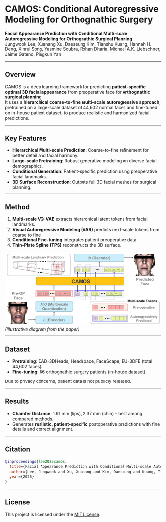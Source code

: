 # CAMOS: Conditional Autoregressive Modeling for Orthognathic Surgery

**Facial Appearance Prediction with Conditional Multi-scale Autoregressive Modeling for Orthognathic Surgical Planning**  
Jungwook Lee, Xuanang Xu, Daeseung Kim, Tianshu Kuang, Hannah H. Deng, Xinrui Song, Yasmine Soubra, Rohan Dharia, Michael A.K. Liebschner, Jaime Gateno, Pingkun Yan  

---

## Overview
CAMOS is a deep learning framework for predicting **patient-specific optimal 3D facial appearance** from preoperative face for **orthognathic surgical planning**.  
It uses a **hierarchical coarse-to-fine multi-scale autoregressive approach**, pretrained on a large-scale dataset of 44,602 normal faces and fine-tuned on in-house patient dataset, to produce realistic and harmonized facial predictions.

---

## Key Features
- **Hierarchical Multi-scale Prediction**: Coarse-to-fine refinement for better detail and facial harmony.
- **Large-scale Pretraining**: Robust generative modeling on diverse facial demographics.
- **Conditional Generation**: Patient-specific prediction using preoperative facial landmarks.
- **3D Surface Reconstruction**: Outputs full 3D facial meshes for surgical planning.

---

## Method
1. **Multi-scale VQ-VAE** extracts hierarchical latent tokens from facial landmarks.  
2. **Visual Autoregressive Modeling (VAR)** predicts next-scale tokens from coarse to fine.  
3. **Conditional Fine-tuning** integrates patient preoperative data.  
4. **Thin-Plate Spline (TPS)** reconstructs the 3D surface.

![CAMOS Workflow](docs/CAMOS_overall_pipeline_final.png)  
*(Illustrative diagram from the paper)*

---

## Dataset
- **Pretraining**: DAD-3DHeads, Headspace, FaceScape, BU-3DFE (total 44,602 faces).
- **Fine-tuning**: 86 orthognathic surgery patients (in-house dataset).

Due to privacy concerns, patient data is not publicly released.

---

## Results
- **Chamfer Distance**: 1.91 mm (lips), 2.37 mm (chin) – best among compared methods.
- Generates **realistic, patient-specific** postoperative predictions with fine details and correct alignment.

---

## Citation
```bibtex
@inproceedings{lee2025camos,
  title={Facial Appearance Prediction with Conditional Multi-scale Autoregressive Modeling for Orthognathic Surgical Planning},
  author={Lee, Jungwook and Xu, Xuanang and Kim, Daeseung and Kuang, Tianshu and Deng, Hannah H. and Song, Xinrui and Soubra, Yasmine and Dharia, Rohan and Liebschner, Michael A.K. and Gateno, Jaime and Yan, Pingkun},
  year={2025}
}
```

---

## License
This project is licensed under the [MIT License](LICENSE).
